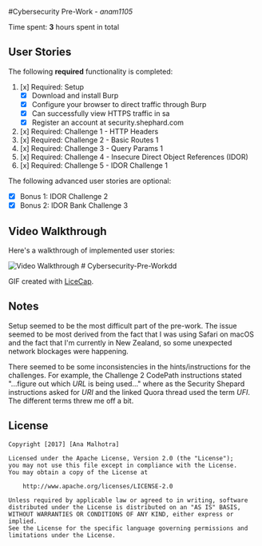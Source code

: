 #Cybersecurity Pre-Work - *anam1105* 

Time spent: **3** hours spent in total 

## User Stories

The following **required** functionality is completed:

1. [x]  Required: Setup 
    -  [x]  Download and install Burp
    -  [x]  Configure your browser to direct traffic through Burp
    -  [x]  Can successfully view HTTPS traffic in sa
    -  [x]  Register an account at security.shephard.com
  
2. [x]  Required: Challenge 1 - HTTP Headers
3. [x]  Required: Challenge 2 - Basic Routes 1
4. [x]  Required: Challenge 3 - Query Params 1
5. [x]  Required: Challenge 4 - Insecure Direct Object References (IDOR)
6. [x]  Required: Challenge 5 - IDOR Challenge 1 

The following advanced user stories are optional:

* [x]  Bonus 1: IDOR Challenge 2 
* [x]  Bonus 2: IDOR Bank Challenge 3

## Video Walkthrough

Here's a walkthrough of implemented user stories:

<img src='cybersecurity-pre-work-walkthrough' title='Video Walkthrough' width='' alt='Video Walkthrough' />
# Cybersecurity-Pre-Workdd

GIF created with [LiceCap](http://www.cockos.com/licecap/).

## Notes

Setup seemed to be the most difficult part of the pre-work. The issue seemed to be most derived from the fact that I was using Safari on macOS and the fact that I'm currently in New Zealand, so some unexpected network blockages were happening.

There seemed to be some inconsistencies in the hints/instructions for the challenges. For example, the Challenge 2 CodePath instructions stated "...figure out which *URL* is being used..." where as the Security Shepard instructions asked for *URI* and the linked Quora thread used the term *UFI*. The different terms threw me off a bit.


## License

    Copyright [2017] [Ana Malhotra]

    Licensed under the Apache License, Version 2.0 (the "License");
    you may not use this file except in compliance with the License.
    You may obtain a copy of the License at

        http://www.apache.org/licenses/LICENSE-2.0

    Unless required by applicable law or agreed to in writing, software
    distributed under the License is distributed on an "AS IS" BASIS,
    WITHOUT WARRANTIES OR CONDITIONS OF ANY KIND, either express or implied.
    See the License for the specific language governing permissions and
    limitations under the License.
